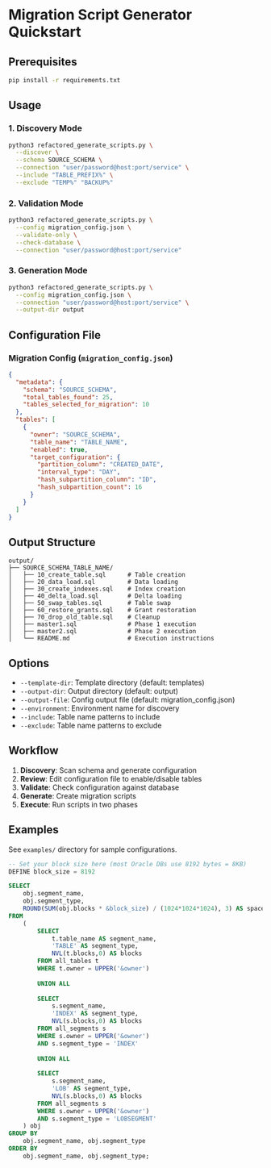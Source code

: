 # Migration Script Generator Quickstart

## Prerequisites
```bash
pip install -r requirements.txt
```

## Usage

### 1. Discovery Mode
```bash
python3 refactored_generate_scripts.py \
  --discover \
  --schema SOURCE_SCHEMA \
  --connection "user/password@host:port/service" \
  --include "TABLE_PREFIX%" \
  --exclude "TEMP%" "BACKUP%"
```

### 2. Validation Mode
```bash
python3 refactored_generate_scripts.py \
  --config migration_config.json \
  --validate-only \
  --check-database \
  --connection "user/password@host:port/service"
```

### 3. Generation Mode
```bash
python3 refactored_generate_scripts.py \
  --config migration_config.json \
  --connection "user/password@host:port/service" \
  --output-dir output
```

## Configuration File

### Migration Config (`migration_config.json`)
```json
{
  "metadata": {
    "schema": "SOURCE_SCHEMA",
    "total_tables_found": 25,
    "tables_selected_for_migration": 10
  },
  "tables": [
    {
      "owner": "SOURCE_SCHEMA",
      "table_name": "TABLE_NAME",
      "enabled": true,
      "target_configuration": {
        "partition_column": "CREATED_DATE",
        "interval_type": "DAY",
        "hash_subpartition_column": "ID",
        "hash_subpartition_count": 16
      }
    }
  ]
}
```

## Output Structure
```
output/
├── SOURCE_SCHEMA_TABLE_NAME/
│   ├── 10_create_table.sql      # Table creation
│   ├── 20_data_load.sql         # Data loading
│   ├── 30_create_indexes.sql    # Index creation
│   ├── 40_delta_load.sql        # Delta loading
│   ├── 50_swap_tables.sql       # Table swap
│   ├── 60_restore_grants.sql    # Grant restoration
│   ├── 70_drop_old_table.sql    # Cleanup
│   ├── master1.sql              # Phase 1 execution
│   ├── master2.sql              # Phase 2 execution
│   └── README.md                # Execution instructions
```

## Options
- `--template-dir`: Template directory (default: templates)
- `--output-dir`: Output directory (default: output)
- `--output-file`: Config output file (default: migration_config.json)
- `--environment`: Environment name for discovery
- `--include`: Table name patterns to include
- `--exclude`: Table name patterns to exclude

## Workflow
1. **Discovery**: Scan schema and generate configuration
2. **Review**: Edit configuration file to enable/disable tables
3. **Validate**: Check configuration against database
4. **Generate**: Create migration scripts
5. **Execute**: Run scripts in two phases

## Examples
See `examples/` directory for sample configurations.



```sql
-- Set your block size here (most Oracle DBs use 8192 bytes = 8KB)
DEFINE block_size = 8192

SELECT
    obj.segment_name,
    obj.segment_type,
    ROUND(SUM(obj.blocks * &block_size) / (1024*1024*1024), 3) AS spaceused_gb
FROM
    (
        SELECT 
            t.table_name AS segment_name,
            'TABLE' AS segment_type,
            NVL(t.blocks,0) AS blocks
        FROM all_tables t
        WHERE t.owner = UPPER('&owner')
        
        UNION ALL
        
        SELECT 
            s.segment_name,
            'INDEX' AS segment_type,
            NVL(s.blocks,0) AS blocks
        FROM all_segments s
        WHERE s.owner = UPPER('&owner')
        AND s.segment_type = 'INDEX'
        
        UNION ALL
        
        SELECT 
            s.segment_name,
            'LOB' AS segment_type,
            NVL(s.blocks,0) AS blocks
        FROM all_segments s
        WHERE s.owner = UPPER('&owner')
        AND s.segment_type = 'LOBSEGMENT'
    ) obj
GROUP BY
    obj.segment_name, obj.segment_type
ORDER BY
    obj.segment_name, obj.segment_type;
```